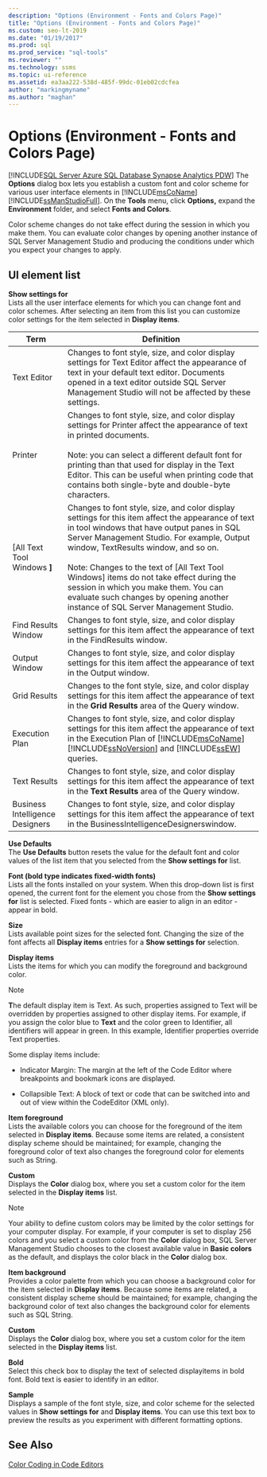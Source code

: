 ```yaml
---
description: "Options (Environment - Fonts and Colors Page)"
title: "Options (Environment - Fonts and Colors Page)"
ms.custom: seo-lt-2019
ms.date: "01/19/2017"
ms.prod: sql
ms.prod_service: "sql-tools"
ms.reviewer: ""
ms.technology: ssms
ms.topic: ui-reference
ms.assetid: ea3aa222-538d-485f-99dc-01eb02cdcfea
author: "markingmyname"
ms.author: "maghan"
---
```

# Options (Environment - Fonts and Colors Page)
[!INCLUDE[SQL Server Azure SQL Database Synapse Analytics PDW](../../includes/applies-to-version/sql-asdb-asdbmi-asa-pdw.md)]
The **Options** dialog box lets you establish a custom font and color scheme for various user interface elements in [!INCLUDE[msCoName](../../includes/msconame_md.md)] [!INCLUDE[ssManStudioFull](../../includes/ssmanstudiofull-md.md)]. On the **Tools** menu, click **Options,** expand the **Environment** folder, and select **Fonts and Colors**.  
  
Color scheme changes do not take effect during the session in which you make them. You can evaluate color changes by opening another instance of SQL Server Management Studio and producing the conditions under which you expect your changes to apply.  
  
## UI element list  
**Show settings for**  
Lists all the user interface elements for which you can change font and color schemes. After selecting an item from this list you can customize color settings for the item selected in **Display items**.  
  
|Term|Definition|  
|--------|--------------|  
|Text Editor|Changes to font style, size, and color display settings for Text Editor affect the appearance of text in your default text editor. Documents opened in a text editor outside SQL Server Management Studio will not be affected by these settings.|  
|Printer|Changes to font style, size, and color display settings for Printer affect the appearance of text in printed documents.<br /><br />Note: you can select a different default font for printing than that used for display in the Text Editor. This can be useful when printing code that contains both single-byte and double-byte characters.|  
|[All Text Tool Windows **]**|Changes to font style, size, and color display settings for this item affect the appearance of text in tool windows that have output panes in SQL Server Management Studio. For example, Output window, TextResults window, and so on.<br /><br />Note: Changes to the text of [All Text Tool Windows] items do not take effect during the session in which you make them. You can evaluate such changes by opening another instance of SQL Server Management Studio.|  
|Find Results Window|Changes to font style, size, and color display settings for this item affect the appearance of text in the FindResults window.|  
|Output Window|Changes to font style, size, and color display settings for this item affect the appearance of text in the Output window.|  
|Grid Results|Changes to the font style, size, and color display settings for this item affect the appearance of text in the **Grid Results** area of the Query window.|  
|Execution Plan|Changes to font style, size, and color display settings for this item affect the appearance of text in the Execution Plan of [!INCLUDE[msCoName](../../includes/msconame_md.md)] [!INCLUDE[ssNoVersion](../../includes/ssnoversion-md.md)] and [!INCLUDE[ssEW](../../includes/ssew-md.md)] queries.|  
|Text Results|Changes to font style, size, and color display settings for this item affect the appearance of text in the **Text Results** area of the Query window.|  
|Business Intelligence Designers|Changes to font style, size, and color display settings for this item affect the appearance of text in the BusinessIntelligenceDesignerswindow.|  
  
**Use Defaults**  
The **Use Defaults** button resets the value for the default font and color values of the list item that you selected from the **Show settings for** list.  
  
**Font (bold type indicates fixed-width fonts)**  
Lists all the fonts installed on your system. When this drop-down list is first opened, the current font for the element you chose from the **Show settings for** list is selected. Fixed fonts - which are easier to align in an editor - appear in bold.  
  
**Size**  
Lists available point sizes for the selected font. Changing the size of the font affects all **Display items** entries for a **Show settings for** selection.  
  
**Display items**  
Lists the items for which you can modify the foreground and background color.  
  
> [!NOTE]  
> **T**he default display item is Text. As such, properties assigned to Text will be overridden by properties assigned to other display items. For example, if you assign the color blue to **Text** and the color green to Identifier, all identifiers will appear in green. In this example, Identifier properties override Text properties.  
  
Some display items include:  
  
-   Indicator Margin: The margin at the left of the Code Editor where breakpoints and bookmark icons are displayed.  
  
-   Collapsible Text: A block of text or code that can be switched into and out of view within the CodeEditor (XML only).  
  
**Item foreground**  
Lists the available colors you can choose for the foreground of the item selected in **Display items**. Because some items are related, a consistent display scheme should be maintained; for example, changing the foreground color of text also changes the foreground color for elements such as String.  
  
**Custom**  
Displays the **Color** dialog box, where you set a custom color for the item selected in the **Display items** list.  
  
> [!NOTE]  
> Your ability to define custom colors may be limited by the color settings for your computer display. For example, if your computer is set to display 256 colors and you select a custom color from the **Color** dialog box, SQL Server Management Studio chooses to the closest available value in **Basic colors** as the default, and displays the color black in the **Color** dialog box.  
  
**Item background**  
Provides a color palette from which you can choose a background color for the item selected in **Display items**. Because some items are related, a consistent display scheme should be maintained; for example, changing the background color of text also changes the background color for elements such as SQL String.  
  
**Custom**  
Displays the **Color** dialog box, where you set a custom color for the item selected in the **Display items** list.  
  
**Bold**  
Select this check box to display the text of selected displayitems in bold font. Bold text is easier to identify in an editor.  
  
**Sample**  
Displays a sample of the font style, size, and color scheme for the selected values in **Show settings for** and **Display items**. You can use this text box to preview the results as you experiment with different formatting options.  
  
## See Also  
[Color Coding in Code Editors](../scripting/color-coding-in-query-editors.md)